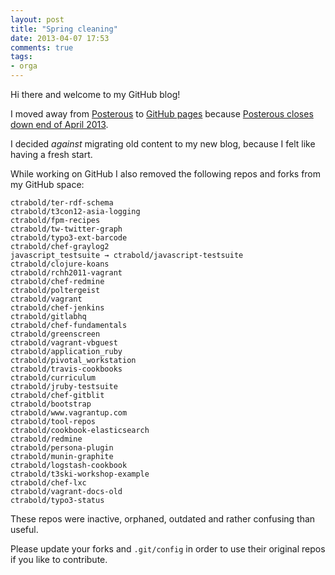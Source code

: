```yaml
---
layout: post
title: "Spring cleaning"
date: 2013-04-07 17:53
comments: true
tags:
- orga
---
```


Hi there and welcome to my GitHub blog!

I moved away from [Posterous](http://blog.posterous.com/thanks-from-posterous) to [GitHub pages](https://help.github.com/pages/) because [Posterous closes down end of April 2013](http://blog.posterous.com/thanks-from-posterous).

I decided *against* migrating old content to my new blog, because I felt like having a fresh start.

While working on GitHub I also removed the following repos and forks from my GitHub space:

    ctrabold/ter-rdf-schema
    ctrabold/t3con12-asia-logging
    ctrabold/fpm-recipes
    ctrabold/tw-twitter-graph
    ctrabold/typo3-ext-barcode
    ctrabold/chef-graylog2
    javascript_testsuite → ctrabold/javascript-testsuite
    ctrabold/clojure-koans
    ctrabold/rchh2011-vagrant
    ctrabold/chef-redmine
    ctrabold/poltergeist
    ctrabold/vagrant
    ctrabold/chef-jenkins
    ctrabold/gitlabhq
    ctrabold/chef-fundamentals
    ctrabold/greenscreen
    ctrabold/vagrant-vbguest
    ctrabold/application_ruby
    ctrabold/pivotal_workstation
    ctrabold/travis-cookbooks
    ctrabold/curriculum
    ctrabold/jruby-testsuite
    ctrabold/chef-gitblit
    ctrabold/bootstrap
    ctrabold/www.vagrantup.com
    ctrabold/tool-repos
    ctrabold/cookbook-elasticsearch
    ctrabold/redmine
    ctrabold/persona-plugin
    ctrabold/munin-graphite
    ctrabold/logstash-cookbook
    ctrabold/t3ski-workshop-example
    ctrabold/chef-lxc
    ctrabold/vagrant-docs-old
    ctrabold/typo3-status

These repos were inactive, orphaned, outdated and rather confusing than useful.

Please update your forks and `.git/config` in order to use their original repos if you like to contribute.
